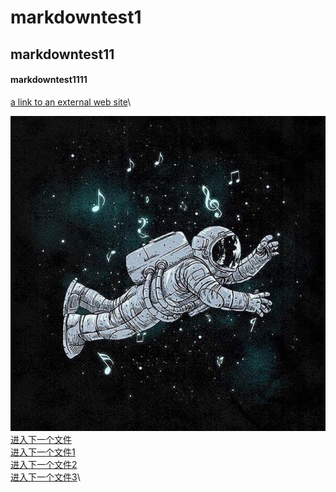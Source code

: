 
# markdowntest1
## markdowntest11
#### markdowntest1111
[ a link to an external web site](https://www.baidu.com/)\


![](https://github.com/zpw-123/markdowntest/blob/main/qq.jpg)\
[进入下一个文件](https://github.com/zpw-123/markdowntest/blob/main/file1.md)\
[进入下一个文件1](./file2.md)\
[进入下一个文件2](../markdowntest)\
[进入下一个文件3](./markdowntest)\
